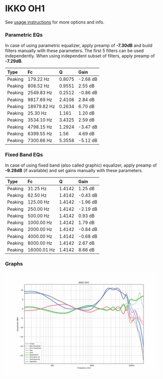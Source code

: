# IKKO OH1
See [usage instructions](https://github.com/jaakkopasanen/AutoEq#usage) for more options and info.

### Parametric EQs
In case of using parametric equalizer, apply preamp of **-7.30dB** and build filters manually
with these parameters. The first 5 filters can be used independently.
When using independent subset of filters, apply preamp of **-7.29dB**.

| Type    | Fc          |      Q | Gain     |
|:--------|:------------|:-------|:---------|
| Peaking | 179.22 Hz   | 0.8075 | -2.68 dB |
| Peaking | 808.52 Hz   | 0.9551 | 2.55 dB  |
| Peaking | 2549.83 Hz  | 0.2512 | -0.86 dB |
| Peaking | 9817.69 Hz  | 2.4108 | 2.84 dB  |
| Peaking | 18979.82 Hz | 0.2634 | 6.70 dB  |
| Peaking | 25.30 Hz    | 1.161  | 1.20 dB  |
| Peaking | 3534.10 Hz  | 3.4325 | 2.59 dB  |
| Peaking | 4798.15 Hz  | 1.2924 | -3.47 dB |
| Peaking | 6399.55 Hz  | 1.56   | 4.69 dB  |
| Peaking | 7300.66 Hz  | 5.3558 | -5.12 dB |

### Fixed Band EQs
In case of using fixed band (also called graphic) equalizer, apply preamp of **-9.28dB**
(if available) and set gains manually with these parameters.

| Type    | Fc          |      Q | Gain     |
|:--------|:------------|:-------|:---------|
| Peaking | 31.25 Hz    | 1.4142 | 1.25 dB  |
| Peaking | 62.50 Hz    | 1.4142 | -0.43 dB |
| Peaking | 125.00 Hz   | 1.4142 | -1.96 dB |
| Peaking | 250.00 Hz   | 1.4142 | -2.19 dB |
| Peaking | 500.00 Hz   | 1.4142 | 0.93 dB  |
| Peaking | 1000.00 Hz  | 1.4142 | 1.79 dB  |
| Peaking | 2000.00 Hz  | 1.4142 | -0.84 dB |
| Peaking | 4000.00 Hz  | 1.4142 | -0.68 dB |
| Peaking | 8000.00 Hz  | 1.4142 | 2.67 dB  |
| Peaking | 16000.01 Hz | 1.4142 | 8.66 dB  |

### Graphs
![](./IKKO%20OH1.png)